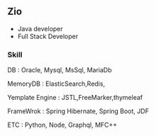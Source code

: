## Zio
- Java developer
- Full Stack Developer

### Skill
DB : Oracle, Mysql, MsSql, MariaDb

MemoryDB : ElasticSearch,Redis,

Yemplate Engine : JSTL,FreeMarker,thymeleaf

FrameWrok : Spring Hibernate, Spring Boot, JDF

ETC : Python, Node, Graphql, MFC++
